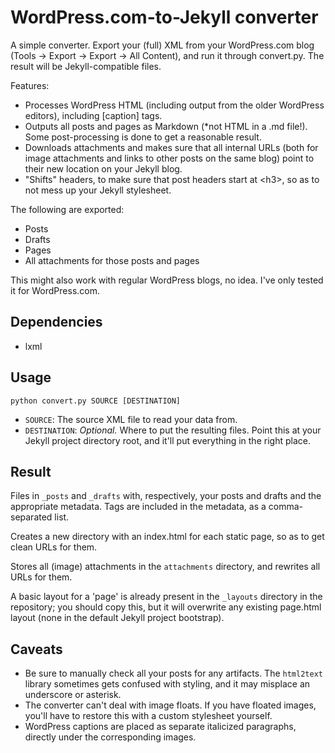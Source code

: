 # WordPress.com-to-Jekyll converter

A simple converter. Export your (full) XML from your WordPress.com blog (Tools -> Export -> Export -> All Content), and run it through convert.py. The result will be Jekyll-compatible files.

Features:

* Processes WordPress HTML (including output from the older WordPress editors), including [caption] tags.
* Outputs all posts and pages as Markdown (*not HTML in a .md file!). Some post-processing is done to get a reasonable result.
* Downloads attachments and makes sure that all internal URLs (both for image attachments and links to other posts on the same blog) point to their new location on your Jekyll blog.
* "Shifts" headers, to make sure that post headers start at &lt;h3&gt;, so as to not mess up your Jekyll stylesheet.

The following are exported:

* Posts
* Drafts
* Pages
* All attachments for those posts and pages

This might also work with regular WordPress blogs, no idea. I've only tested it for WordPress.com.

## Dependencies

* lxml

## Usage

	python convert.py SOURCE [DESTINATION]

* `SOURCE`: The source XML file to read your data from.
* `DESTINATION`: *Optional.* Where to put the resulting files. Point this at your Jekyll project directory root, and it'll put everything in the right place.

## Result

Files in `_posts` and `_drafts` with, respectively, your posts and drafts and the appropriate metadata. Tags are included in the metadata, as a comma-separated list.

Creates a new directory with an index.html for each static page, so as to get clean URLs for them.

Stores all (image) attachments in the `attachments` directory, and rewrites all URLs for them.

A basic layout for a 'page' is already present in the `_layouts` directory in the repository; you should copy this, but it will overwrite any existing page.html layout (none in the default Jekyll project bootstrap).

## Caveats

* Be sure to manually check all your posts for any artifacts. The `html2text` library sometimes gets confused with styling, and it may misplace an underscore or asterisk.
* The converter can't deal with image floats. If you have floated images, you'll have to restore this with a custom stylesheet yourself.
* WordPress captions are placed as separate italicized paragraphs, directly under the corresponding images.
